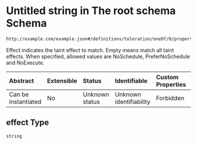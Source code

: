 # Untitled string in The root schema Schema

```txt
http://example.com/example.json#/definitions/toleration/oneOf/0/properties/effect
```

Effect indicates the taint effect to match. Empty means match all taint effects. When specified, allowed values are NoSchedule, PreferNoSchedule and NoExecute.

| Abstract            | Extensible | Status         | Identifiable            | Custom Properties | Additional Properties | Access Restrictions | Defined In                                                        |
| :------------------ | :--------- | :------------- | :---------------------- | :---------------- | :-------------------- | :------------------ | :---------------------------------------------------------------- |
| Can be instantiated | No         | Unknown status | Unknown identifiability | Forbidden         | Allowed               | none                | [values.schema.json\*](values.schema.json "open original schema") |

## effect Type

`string`
